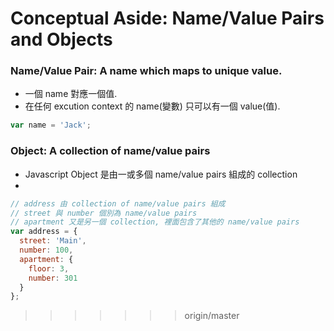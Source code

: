 ﻿# Conceptual Aside: Name/Value Pairs and Objects

### Name/Value Pair: A name which maps to unique value.
- 一個 name 對應一個值. 
- 在任何 excution context 的 name(變數) 只可以有一個 value(值).
```javascript
var name = 'Jack';
```

### Object: A collection of name/value pairs
- Javascript Object 是由一或多個 name/value pairs 組成的 collection
- 
```javascript
// address 由 collection of name/value pairs 組成
// street 與 number 個別為 name/value pairs
// apartment 又是另一個 collection, 裡面包含了其他的 name/value pairs
var address = {
  street: 'Main',
  number: 100,
  apartment: {
    floor: 3,
    number: 301
  }
};
```
>>>>>>> origin/master
